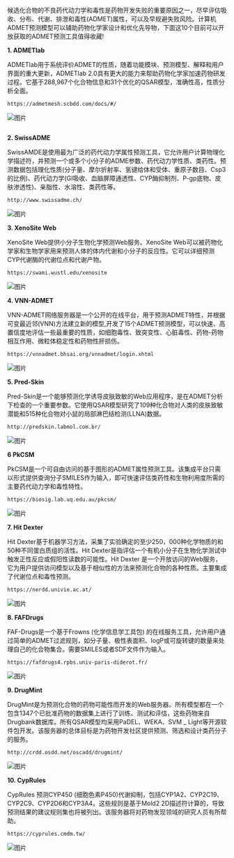 候选化合物的不良药代动力学和毒性是药物开发失败的重要原因之一，尽早评估吸收、分布、代谢、排泄和毒性(ADMET)属性，可以及早规避失败风险。计算机ADMET预测模型可以辅助药物化学家设计和优化先导物，下面这10个目前可以开放获取的ADMET预测工具值得收藏!

**1. ADMETlab**

ADMETlab用于系统评价ADMET的性质，随着功能模块、预测模型、解释和用户界面的重大更新，ADMETlab 2.0具有更大的能力来帮助药物化学家加速药物研发过程。它基于288,967个化合物信息和31个优化的QSAR模型，准确性高，性质分析全面。

```
https://admetmesh.scbdd.com/docs/#/
```

![图片](docs/BioInfo/drugAna/image/640)

```

```

**2. SwissADME**

SwissAMDE是使用最为广泛的药代动力学属性预测工具，它允许用户计算物理化学描述符，并预测一个或多个小分子的ADME参数、药代动力学性质、类药性。预测数据包括理化性质(分子量、摩尔折射率、氢键给体和受体、重原子数目、Csp3的比例)、药代动力学(GI吸收、血脑屏障通透性、CYP酶抑制剂、P-gp底物、皮肤渗透性)、亲脂性、水溶性、类药性等。

```
http://www.swissadme.ch/
```

![图片](docs/BioInfo/drugAna/image/641)



**3. XenoSite Web**

XenoSite Web提供小分子生物化学预测Web服务。XenoSite Web可以被药物化学家和生物学家用来预测人体的体内代谢和小分子的反应性。它可以详细预测CYP代谢酶的代谢位点和代谢产物。

```
https://swami.wustl.edu/xenosite
```

![图片](docs/BioInfo/drugAna/image/642)



**4. VNN-ADMET**

VNN-ADMET网络服务器是一个公开的在线平台，用于预测ADMET特性，并根据可变最近邻(VNN)方法建立新的模型,开发了15个ADMET预测模型，可以快速、高置信度地评估一些最重要的性质，如细胞毒性、致突变性、心脏毒性、药物-药物相互作用、微粒体稳定性和药物性肝损伤。

```
https://vnnadmet.bhsai.org/vnnadmet/login.xhtml
```

![图片](docs/BioInfo/drugAna/image/643)

**5. Pred-Skin**

Pred-Skin是一个能够预测化学诱导皮肤致敏的Web应用程序，是在ADMET分析下检查的一个重要参数。它使用QSAR模型研究了109种化合物对人类的皮肤致敏潜能和515种化合物对小鼠的局部淋巴结检测(LLNA)数据。

```
http://predskin.labmol.com.br/
```

![图片](docs/BioInfo/drugAna/image/644)

**6 PkCSM**

PkCSM是一个可自由访问的基于图形的ADMET属性预测工具。该集成平台只需以形式提供查询分子SMILES作为输入，即可快速评估类药性和生物利用度所需的主要药代动力学和毒性特性。

```
https://biosig.lab.uq.edu.au/pkcsm/
```

![图片](docs/BioInfo/drugAna/image/645)



**7. Hit Dexter**

Hit Dexter基于机器学习方法，采集了实验确定的至少250，000种化学物质的和50种不同蛋白质组的活性。Hit Dexter是指评估一个有机小分子在生物化学测试中触发正性反应或假阳性读数的可能性。Hit Dexter 是一个开放访问的Web服务，它为用户提供访问模型以及基于相似性的方法来预测化合物的各种性质。主要集成了代谢位点和毒性预测。

```
https://nerdd.univie.ac.at/
```

![图片](docs/BioInfo/drugAna/image/646)



**8. FAFDrugs**

FAF-Drugs是一个基于Frowns (化学信息学工具包) 的在线服务工具，允许用户通过简单的ADMET过滤规则，如分子量、极性表面积、logP或可旋转键的数量来处理自己的化合物集合。需要SMILES或者SDF文件作为输入。

```
https://fafdrugs4.rpbs.univ-paris-diderot.fr/
```

![图片](docs/BioInfo/drugAna/image/647)



**9. DrugMint**

DrugMint是为预测化合物的药物可能性而开发的Web服务器。所有模型都在一个包含1347个已批准药物的数据集上进行了训练、测试和评估，这些药物来自Drugbank数据库。所有QSAR模型均采用PaDEL、WEKA、SVM _ Light等开源软件包开发。该服务器的总体目标是为药物开发社区提供预测、筛选和设计类药分子的服务。

```
http://crdd.osdd.net/oscadd/drugmint/
```

![图片](docs/BioInfo/drugAna/image/648)



**10. CypRules**

CypRules 预测CYP450 (细胞色素P450)代谢抑制，包括CYP1A2、CYP2C19、CYP2C9、CYP2D6和CYP3A4。这些规则是基于Mold2 2D描述符计算的，导致预测结果的建议规则集也将被列出。该服务器将对药物发现领域的研究人员有所帮助。

```
https://cyprules.cmdm.tw/
```

![图片](docs/BioInfo/drugAna/image/649)